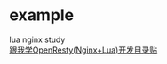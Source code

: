 # example
lua nginx study  
[跟我学OpenResty(Nginx+Lua)开发目录贴](http://jinnianshilongnian.iteye.com/blog/2190344) 
